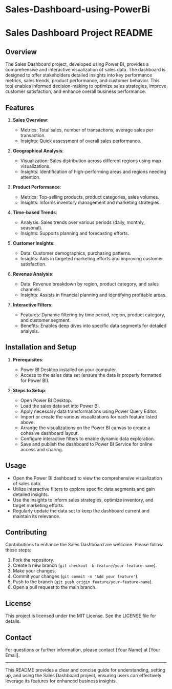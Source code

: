 # Sales-Dashboard-using-PowerBi
# Sales Dashboard Project README

## Overview

The Sales Dashboard project, developed using Power BI, provides a comprehensive and interactive visualization of sales data. The dashboard is designed to offer stakeholders detailed insights into key performance metrics, sales trends, product performance, and customer behavior. This tool enables informed decision-making to optimize sales strategies, improve customer satisfaction, and enhance overall business performance.

## Features

1. **Sales Overview**:
   - Metrics: Total sales, number of transactions, average sales per transaction.
   - Insights: Quick assessment of overall sales performance.

2. **Geographical Analysis**:
   - Visualization: Sales distribution across different regions using map visualizations.
   - Insights: Identification of high-performing areas and regions needing attention.

3. **Product Performance**:
   - Metrics: Top-selling products, product categories, sales volumes.
   - Insights: Informs inventory management and marketing strategies.

4. **Time-based Trends**:
   - Analysis: Sales trends over various periods (daily, monthly, seasonal).
   - Insights: Supports planning and forecasting efforts.

5. **Customer Insights**:
   - Data: Customer demographics, purchasing patterns.
   - Insights: Aids in targeted marketing efforts and improving customer satisfaction.

6. **Revenue Analysis**:
   - Data: Revenue breakdown by region, product category, and sales channels.
   - Insights: Assists in financial planning and identifying profitable areas.

7. **Interactive Filters**:
   - Features: Dynamic filtering by time period, region, product category, and customer segment.
   - Benefits: Enables deep dives into specific data segments for detailed analysis.

## Installation and Setup

1. **Prerequisites**:
   - Power BI Desktop installed on your computer.
   - Access to the sales data set (ensure the data is properly formatted for Power BI).

2. **Steps to Setup**:
   - Open Power BI Desktop.
   - Load the sales data set into Power BI.
   - Apply necessary data transformations using Power Query Editor.
   - Import or create the various visualizations for each feature listed above.
   - Arrange the visualizations on the Power BI canvas to create a cohesive dashboard layout.
   - Configure interactive filters to enable dynamic data exploration.
   - Save and publish the dashboard to Power BI Service for online access and sharing.

## Usage

- Open the Power BI dashboard to view the comprehensive visualization of sales data.
- Utilize interactive filters to explore specific data segments and gain detailed insights.
- Use the insights to inform sales strategies, optimize inventory, and target marketing efforts.
- Regularly update the data set to keep the dashboard current and maintain its relevance.

## Contributing

Contributions to enhance the Sales Dashboard are welcome. Please follow these steps:

1. Fork the repository.
2. Create a new branch (`git checkout -b feature/your-feature-name`).
3. Make your changes.
4. Commit your changes (`git commit -m 'Add your feature'`).
5. Push to the branch (`git push origin feature/your-feature-name`).
6. Open a pull request to the main branch.

## License

This project is licensed under the MIT License. See the LICENSE file for details.

## Contact

For questions or further information, please contact [Your Name] at [Your Email].

---

This README provides a clear and concise guide for understanding, setting up, and using the Sales Dashboard project, ensuring users can effectively leverage its features for enhanced business insights.
